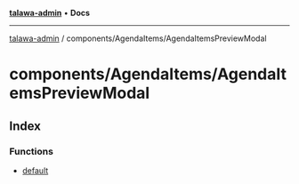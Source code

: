 [**talawa-admin**](../../../README.md) • **Docs**

***

[talawa-admin](../../../modules.md) / components/AgendaItems/AgendaItemsPreviewModal

# components/AgendaItems/AgendaItemsPreviewModal

## Index

### Functions

- [default](functions/default.md)
